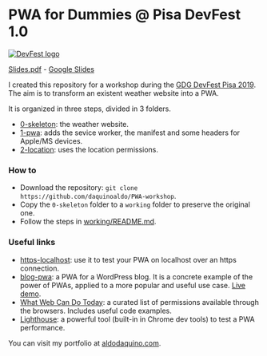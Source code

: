 # PWA for Dummies @ Pisa DevFest 1.0

[![DevFest logo](https://devfest.gdgpisa.it/images/logo-monochrome.svg)](https://devfest.gdgpisa.it)

[Slides.pdf](Slides.pdf) - [Google Slides](https://docs.google.com/presentation/d/e/2PACX-1vTWy4J_FDOR2TTLa0bKByJ8eTK6DYJAvo8tEC8B4AkV0OsBBXN4iGtAqNS4SZY5rREy4pspSASH9Y5G/pub)

I created this repository for a workshop during the [GDG DevFest Pisa 2019](https://devfest.gdgpisa.it).  
The aim is to transform an existent weather website into a PWA.

It is organized in three steps, divided in 3 folders.
- [0-skeleton](0-skeleton): the weather website.
- [1-pwa](1-pwa): adds the sevice worker, the manifest and some headers for Apple/MS devices.
- [2-location](2-location): uses the location permissions.

### How to
- Download the repository: `git clone https://github.com/daquinoaldo/PWA-workshop`.
- Copy the `0-skeleton` folder to a `working` folder to preserve the original one.
- Follow the steps in [working/README.md](0-skeleton/README.md).

### Useful links
- [https-localhost](https://github.com/daquinoaldo/https-localhost): use it to test your PWA on localhost over an https connection.
- [blog-pwa](https://github.com/daquinoaldo/blog-pwa): a PWA for a WordPress blog. It is a concrete example of the power of PWAs, applied to a more popular and useful use case. [Live demo](https://pwa.demopress.aldodaquino.com).
- [What Web Can Do Today](https://whatwebcando.today): a curated list of permissions available through the browsers. Includes useful code examples.
- [Lighthouse](https://developers.google.com/web/tools/lighthouse): a powerful tool (built-in in Chrome dev tools) to test a PWA performance.

You can visit my portfolio at [aldodaquino.com](https://aldodaquino.com).

